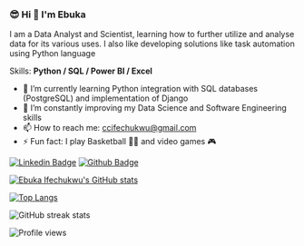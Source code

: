 ### 😎 Hi 👋 I'm Ebuka

I am a Data Analyst and Scientist, learning how to further utilize and analyse data for its various uses. I also like developing solutions like task automation using Python language

Skills: **Python / SQL / Power BI / Excel**

- 🌱 I’m currently learning Python integration with SQL databases (PostgreSQL) and implementation of Django
- 🔭 I’m constantly improving my Data Science and Software Engineering skills
- 📫 How to reach me: ccifechukwu@gmail.com
- ⚡ Fun fact: I play Basketball 🏀😄 and video games 🎮

[![Linkedin Badge](https://img.shields.io/badge/-EbukaIfechukwu-0072b1?style=flat&logo=Linkedin&logoColor=white&link=https://https://www.linkedin.com/in/chukwuebuka-c-ifechukwu/)](https://www.linkedin.com/in/chukwuebuka-c-ifechukwu/) [![Github Badge](https://img.shields.io/badge/-EbukaIfechukwu-red?style=flat&logo=github&logoColor=white&link=https://github.com/Ebuka21/)](https://github.com/Ebuka21/)

[![Ebuka Ifechukwu's GitHub stats](https://github-readme-stats.vercel.app/api?username=Ebuka21)](https://github.com/Ebuka21/github-readme-stats)

[![Top Langs](https://github-readme-stats.vercel.app/api/top-langs/?username=Ebuka21&layout=compact)](https://github.com/Ebuka21/github-readme-stats) 

![GitHub streak stats](https://github-readme-streak-stats.herokuapp.com/?user=Ebuka21) 

![Profile views](https://gpvc.arturio.dev/Ebuka21) 
<!---
Ebuka21/Ebuka21 is a ✨ special ✨ repository because its `README.md` (this file) appears on your GitHub profile.
You can click the Preview link to take a look at your changes.
--->
